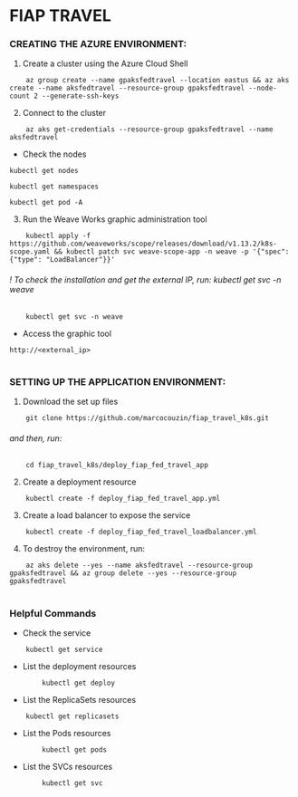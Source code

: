 # FIAP TRAVEL

### CREATING THE AZURE ENVIRONMENT:
1. Create a cluster using the Azure Cloud Shell
```
    az group create --name gpaksfedtravel --location eastus && az aks create --name aksfedtravel --resource-group gpaksfedtravel --node-count 2 --generate-ssh-keys 
```

2. Connect to the cluster
```
    az aks get-credentials --resource-group gpaksfedtravel --name aksfedtravel
```
- Check the nodes
```
kubectl get nodes
```
```
kubectl get namespaces
```
```
kubectl get pod -A
```

3. Run the Weave Works graphic administration tool
```
    kubectl apply -f https://github.com/weaveworks/scope/releases/download/v1.13.2/k8s-scope.yaml && kubectl patch svc weave-scope-app -n weave -p '{"spec": {"type": "LoadBalancer"}}'
```

###### ! To check the installation and get the external IP, run: kubectl get svc -n weave
```
    kubectl get svc -n weave
```
- Access the graphic tool
```
http://<external_ip>
```
#
### SETTING UP THE APPLICATION ENVIRONMENT:

1. Download the set up files
```
    git clone https://github.com/marcocouzin/fiap_travel_k8s.git
```
###### and then, run:

```
    cd fiap_travel_k8s/deploy_fiap_fed_travel_app
```

2. Create a deployment resource
```
    kubectl create -f deploy_fiap_fed_travel_app.yml 
```

3. Create a load balancer to expose the service
```
    kubectl create -f deploy_fiap_fed_travel_loadbalancer.yml    
```

4. To destroy the environment, run:
```
    az aks delete --yes --name aksfedtravel --resource-group gpaksfedtravel && az group delete --yes --resource-group gpaksfedtravel
```

#
### Helpful Commands
- Check the service
```    
    kubectl get service
```

- List the deployment resources
```    
        kubectl get deploy
```

- List the ReplicaSets resources
```    
    kubectl get replicasets
```

- List the Pods resources
```    
        kubectl get pods
```

- List the SVCs resources
```    
        kubectl get svc
```